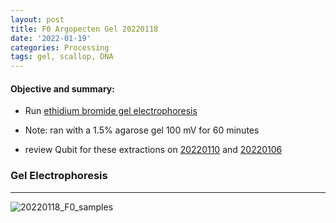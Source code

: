 ```yaml
---
layout: post
title: F0 Argopecten Gel 20220118
date: '2022-01-19'
categories: Processing
tags: gel, scallop, DNA
---
```


#### **Objective and summary:**

- Run [ethidium bromide gel electrophoresis](https://github.com/SamGurr/SamJGurr_Lab_Notebook/blob/master/_posts/2022-01-18-Gel-Electrophoresis-with-ethidium-bromide.md)

- Note: ran with a 1.5% agarose gel 100 mV for 60 minutes

- review Qubit for these extractions on [20220110](https://github.com/SamGurr/SamJGurr_Lab_Notebook/blob/master/_posts/2022-01-06-F0-Aropecten-Qubit-20220110.md) and [20220106](https://github.com/SamGurr/SamJGurr_Lab_Notebook/blob/master/_posts/2022-01-06-F0-Aropecten-Qubit-20220105.md)

### Gel Electrophoresis
----------

![20220118_F0_samples](https://samgurr.github.io/SamJGurr_Lab_Notebook/images/20220118_F0_samples.jpg "20220118_F0_samples")
